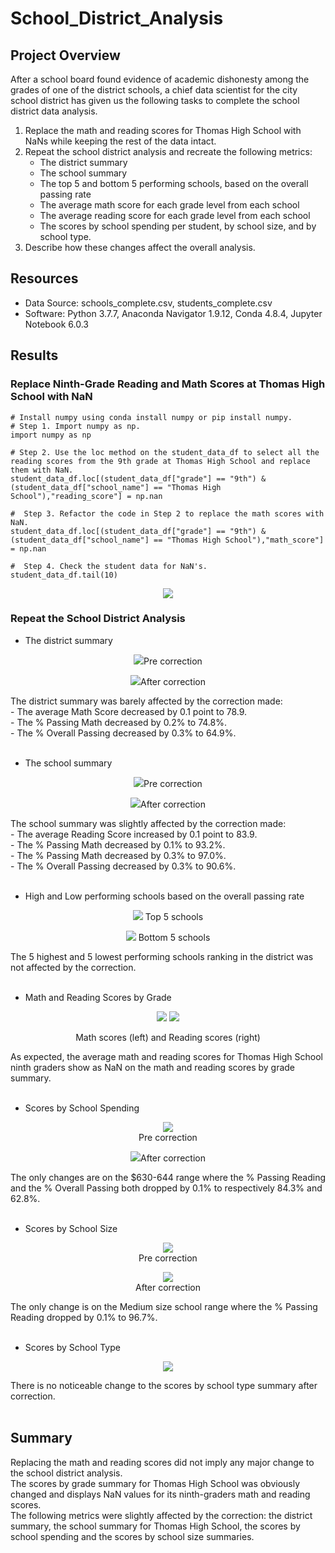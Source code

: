 # School_District_Analysis

## Project Overview
After a school board found evidence of academic dishonesty among the grades of one of the district schools, a chief data scientist for the city school district has given us the following tasks to complete the school district data analysis.

1. Replace the math and reading scores for Thomas High School with NaNs while keeping the rest of the data intact.
2. Repeat the school district analysis and recreate the following metrics:
    - The district summary
    - The school summary
    - The top 5 and bottom 5 performing schools, based on the overall passing rate
    - The average math score for each grade level from each school
    - The average reading score for each grade level from each school
    - The scores by school spending per student, by school size, and by school type.
3. Describe how these changes affect the overall analysis.

## Resources
- Data Source: schools_complete.csv, students_complete.csv
- Software: Python 3.7.7, Anaconda Navigator 1.9.12, Conda 4.8.4, Jupyter Notebook 6.0.3

## Results

### Replace Ninth-Grade Reading and Math Scores at Thomas High School with NaN
```
# Install numpy using conda install numpy or pip install numpy. 
# Step 1. Import numpy as np.
import numpy as np

# Step 2. Use the loc method on the student_data_df to select all the reading scores from the 9th grade at Thomas High School and replace them with NaN.
student_data_df.loc[(student_data_df["grade"] == "9th") & (student_data_df["school_name"] == "Thomas High School"),"reading_score"] = np.nan

#  Step 3. Refactor the code in Step 2 to replace the math scores with NaN.
student_data_df.loc[(student_data_df["grade"] == "9th") & (student_data_df["school_name"] == "Thomas High School"),"math_score"] = np.nan

#  Step 4. Check the student data for NaN's. 
student_data_df.tail(10)
```
<p align="center">
  <img src="https://user-images.githubusercontent.com/68669675/90834754-9959c300-e310-11ea-9104-5b9fc311df42.png">
</p>

### Repeat the School District Analysis

- The district summary
<p align="center">
  <img src="https://user-images.githubusercontent.com/68669675/90918895-1cc7f280-e3ab-11ea-86dc-11e3d5a0d1fd.png">Pre correction
</p>
<p align="center">
  <img src="https://user-images.githubusercontent.com/68669675/90834746-98c12c80-e310-11ea-9bb1-90c5b80a0cfa.png">After correction
</p>
The district summary was barely affected by the correction made:<br/>
- The average Math Score decreased by 0.1 point to 78.9.<br/>
- The % Passing Math decreased by 0.2% to 74.8%.<br/>
- The % Overall Passing decreased by 0.3% to 64.9%.<br/><br/>

- The school summary
<p align="center">
  <img src="https://user-images.githubusercontent.com/68669675/90918905-1e91b600-e3ab-11ea-8287-04cc30205d2c.png">Pre correction
</p>
<p align="center">
  <img src="https://user-images.githubusercontent.com/68669675/90918909-1f2a4c80-e3ab-11ea-90b7-3296810ec63b.png">After correction
</p>
The school summary was slightly affected by the correction made:<br/>
- The average Reading Score increased by 0.1 point to 83.9.<br/>
- The % Passing Math decreased by 0.1% to 93.2%.<br/>
- The % Passing Math decreased by 0.3% to 97.0%.<br/>
- The % Overall Passing decreased by 0.3% to 90.6%.<br/><br/>

- High and Low performing schools based on the overall passing rate
<p align="center">
  <img src="https://user-images.githubusercontent.com/68669675/90834767-9bbc1d00-e310-11ea-8bbf-aac572055b80.png">
  Top 5 schools
</p>
<p align="center">
  <img src="https://user-images.githubusercontent.com/68669675/90836950-4551dd00-e316-11ea-82e8-8dc7fbc9b609.png">
  Bottom 5 schools
</p>
The 5 highest and 5 lowest performing schools ranking in the district was not affected by the correction.<br/><br/>

- Math and Reading Scores by Grade
<p align="center">
  <img src="https://user-images.githubusercontent.com/68669675/90834748-98c12c80-e310-11ea-8e79-5471f2832077.png">
  <img src="https://user-images.githubusercontent.com/68669675/90834752-9959c300-e310-11ea-921d-dbe0afd02c4d.png"> 
</p>
<p align="center">Math scores (left) and Reading scores (right)</p>
As expected, the average math and reading scores for Thomas High School ninth graders show as NaN on the math and reading scores by grade summary. <br/><br/>

- Scores by School Spending
<p align="center">
  <img src="https://user-images.githubusercontent.com/68669675/90918914-1f2a4c80-e3ab-11ea-93a7-53600aeb0cce.png"><br/>Pre correction
</p>
<p align="center">
  <img src="https://user-images.githubusercontent.com/68669675/90918915-1fc2e300-e3ab-11ea-8c84-b62876291a1a.png">After correction
</p>
The only changes are on the $630-644 range where the % Passing Reading and the % Overall Passing both dropped by 0.1% to respectively 84.3% and 62.8%.<br/><br/>

- Scores by School Size
<p align="center">
  <img src="https://user-images.githubusercontent.com/68669675/90918911-1f2a4c80-e3ab-11ea-87c0-c538166d07de.png"><br/>Pre correction
</p>
<p align="center">
  <img src="https://user-images.githubusercontent.com/68669675/90918912-1f2a4c80-e3ab-11ea-9445-edd9b20feaa6.png"><br/>After correction
</p>
The only change is on the Medium size school range where the % Passing Reading dropped by 0.1% to 96.7%.<br/><br/>

- Scores by School Type
<p align="center">
  <img src="https://user-images.githubusercontent.com/68669675/90918919-205b7980-e3ab-11ea-9c0c-cd1ead21a6ca.png">
</p>
There is no noticeable change to the scores by school type summary after correction.<br/><br/>

## Summary
Replacing the math and reading scores did not imply any major change to the school district analysis.\
The scores by grade summary for Thomas High School was obviously changed and displays NaN values for its ninth-graders math and reading scores.\
 The following metrics were slightly affected by the correction: the district summary, the school summary for Thomas High School, the scores by school spending and the scores by school size summaries.
